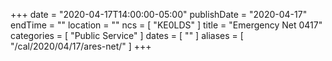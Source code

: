 +++
date = "2020-04-17T14:00:00-05:00"
publishDate = "2020-04-17"
endTime = ""
location = ""
ncs = [ "KE0LDS" ]
title = "Emergency Net 0417"
categories = [ "Public Service" ]
dates = [ "" ]
aliases = [ "/cal/2020/04/17/ares-net/" ]
+++

